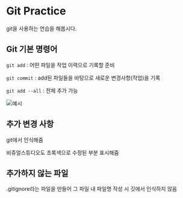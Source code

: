 # Git Practice

git을 사용하는 연습을 해봅시다.

## Git 기본 명령어

`git add` : 어떤 파일을 작업 이력으로 기록할 준비

`git commit` : add된 파일들을 바탕으로 새로운 변경사항(작업)을 기록

`git add --all` : 전체 추가 가능

![예시](2.png)

## 추가 변경 사항
git에서 인식해줌

비쥬얼스튜디오도 초록색으로 수정된 부분 표시해줌

## 추가하지 않는 파일
.gitignore라는 파일을 만들어 그 파일 내 파일명 작성 시 깃에서 인식하지 않음
